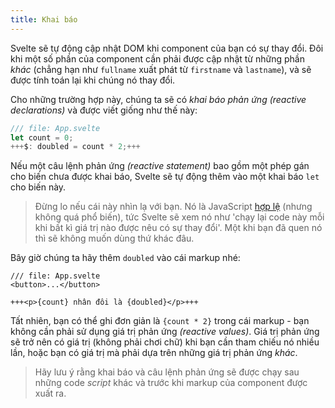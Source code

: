 ```yaml
---
title: Khai báo
---
```


Svelte sẽ tự động cập nhật DOM khi component của bạn có sự thay đổi. Đôi khi một số phần của component cần phải được cập nhật từ những phần _khác_ (chẳng hạn như `fullname` xuất phát từ `firstname` và `lastname`), và sẽ được tính toán lại khi chúng nó thay đổi.

Cho những trường hợp này, chúng ta sẽ có _khai báo phản ứng_ _(reactive declarations)_ và được viết giống như thế này:

```js
/// file: App.svelte
let count = 0;
+++$: doubled = count * 2;+++
```

Nếu một câu lệnh phản ứng _(reactive statement)_ bao gồm một phép gán cho biến chưa được khai báo, Svelte sẽ tự động thêm vào một khai báo `let` cho biến này.

> Đừng lo nếu cái này nhìn lạ với bạn. Nó là JavaScript [hợp lệ](https://developer.mozilla.org/en-US/docs/Web/JavaScript/Reference/Statements/label) (nhưng không quá phổ biến), tức Svelte sẽ xem nó như 'chạy lại code này mỗi khi bất kì giá trị nào được nêu có sự thay đổi'. Một khi bạn đã quen nó thì sẽ không muốn dùng thứ khác đâu.

Bây giờ chúng ta hãy thêm `doubled` vào cái markup nhé:

```svelte
/// file: App.svelte
<button>...</button>

+++<p>{count} nhân đôi là {doubled}</p>+++
```

Tất nhiên, bạn có thể ghi đơn giản là `{count * 2}` trong cái markup - bạn không cần phải sử dụng giá trị phản ứng _(reactive values)_. Giá trị phản ứng sẽ trở nên có giá trị (không phải chơi chữ) khi bạn cần tham chiếu nó nhiều lần, hoặc bạn có giá trị mà phải dựa trên những giá trị phản ứng _khác_.

<!-- FIXME: what does this even mean -->
> Hãy lưu ý rằng khai báo và câu lệnh phản ứng sẽ được chạy sau những code _script_ khác và trước khi markup của component được xuất ra.
